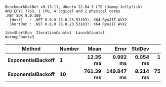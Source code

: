 ```

BenchmarkDotNet v0.13.11, Ubuntu 22.04.3 LTS (Jammy Jellyfish)
AMD EPYC 7763, 1 CPU, 4 logical and 2 physical cores
.NET SDK 8.0.100
  [Host]   : .NET 8.0.0 (8.0.23.53103), X64 RyuJIT AVX2
  ShortRun : .NET 8.0.0 (8.0.23.53103), X64 RyuJIT AVX2

Job=ShortRun  IterationCount=3  LaunchCount=1  
WarmupCount=3  

```
| Method             | Number | Mean      | Error      | StdDev   | Min       | Max       | Allocated |
|------------------- |------- |----------:|-----------:|---------:|----------:|----------:|----------:|
| **ExponentialBackoff** | **1**      |  **12.35 ms** |   **0.992 ms** | **0.054 ms** |  **12.32 ms** |  **12.42 ms** |     **520 B** |
| **ExponentialBackoff** | **10**     | **761.39 ms** | **149.847 ms** | **8.214 ms** | **753.90 ms** | **770.18 ms** |    **4120 B** |
